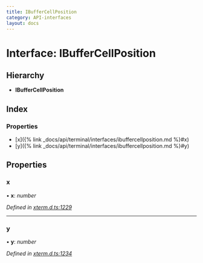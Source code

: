 ```yaml
---
title: IBufferCellPosition
category: API-interfaces
layout: docs
---
```



# Interface: IBufferCellPosition

## Hierarchy

* **IBufferCellPosition**

## Index

### Properties

* [x]({% link _docs/api/terminal/interfaces/ibuffercellposition.md %}#x)
* [y]({% link _docs/api/terminal/interfaces/ibuffercellposition.md %}#y)

## Properties

###  x

• **x**: *number*

*Defined in [xterm.d.ts:1229](https://github.com/meganrogge/xterm.js/blob/4.13.0/typings/xterm.d.ts#L1229)*

___

###  y

• **y**: *number*

*Defined in [xterm.d.ts:1234](https://github.com/meganrogge/xterm.js/blob/4.13.0/typings/xterm.d.ts#L1234)*

